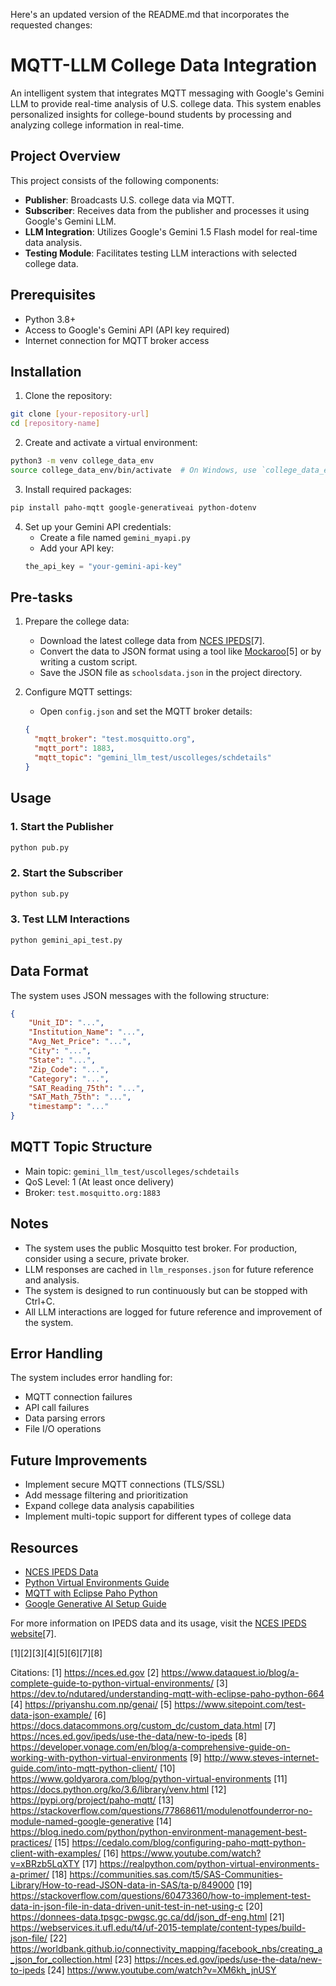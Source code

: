 Here's an updated version of the README.md that incorporates the requested changes:

# MQTT-LLM College Data Integration

An intelligent system that integrates MQTT messaging with Google's Gemini LLM to provide real-time analysis of U.S. college data. This system enables personalized insights for college-bound students by processing and analyzing college information in real-time.

## Project Overview

This project consists of the following components:
- **Publisher**: Broadcasts U.S. college data via MQTT.
- **Subscriber**: Receives data from the publisher and processes it using Google's Gemini LLM.
- **LLM Integration**: Utilizes Google's Gemini 1.5 Flash model for real-time data analysis.
- **Testing Module**: Facilitates testing LLM interactions with selected college data.

## Prerequisites

- Python 3.8+
- Access to Google's Gemini API (API key required)
- Internet connection for MQTT broker access

## Installation

1. Clone the repository:
```bash
git clone [your-repository-url]
cd [repository-name]
```

2. Create and activate a virtual environment:
```bash
python3 -m venv college_data_env
source college_data_env/bin/activate  # On Windows, use `college_data_env\Scripts\activate`
```

3. Install required packages:
```bash
pip install paho-mqtt google-generativeai python-dotenv
```

4. Set up your Gemini API credentials:
   - Create a file named `gemini_myapi.py`
   - Add your API key:
   ```python
   the_api_key = "your-gemini-api-key"
   ```

## Pre-tasks

1. Prepare the college data:
   - Download the latest college data from [NCES IPEDS](https://nces.ed.gov/ipeds/use-the-data)[7].
   - Convert the data to JSON format using a tool like [Mockaroo](https://www.sitepoint.com/test-data-json-example/)[5] or by writing a custom script.
   - Save the JSON file as `schoolsdata.json` in the project directory.

2. Configure MQTT settings:
   - Open `config.json` and set the MQTT broker details:
   ```json
   {
     "mqtt_broker": "test.mosquitto.org",
     "mqtt_port": 1883,
     "mqtt_topic": "gemini_llm_test/uscolleges/schdetails"
   }
   ```

## Usage

### 1. Start the Publisher

```bash
python pub.py
```

### 2. Start the Subscriber

```bash
python sub.py
```

### 3. Test LLM Interactions

```bash
python gemini_api_test.py
```

## Data Format

The system uses JSON messages with the following structure:
```json
{
    "Unit_ID": "...",
    "Institution_Name": "...",
    "Avg_Net_Price": "...",
    "City": "...",
    "State": "...",
    "Zip_Code": "...",
    "Category": "...",
    "SAT_Reading_75th": "...",
    "SAT_Math_75th": "...",
    "timestamp": "..."
}
```

## MQTT Topic Structure

- Main topic: `gemini_llm_test/uscolleges/schdetails`
- QoS Level: 1 (At least once delivery)
- Broker: `test.mosquitto.org:1883`

## Notes

- The system uses the public Mosquitto test broker. For production, consider using a secure, private broker.
- LLM responses are cached in `llm_responses.json` for future reference and analysis.
- The system is designed to run continuously but can be stopped with Ctrl+C.
- All LLM interactions are logged for future reference and improvement of the system.

## Error Handling

The system includes error handling for:
- MQTT connection failures
- API call failures
- Data parsing errors
- File I/O operations

## Future Improvements

- Implement secure MQTT connections (TLS/SSL)
- Add message filtering and prioritization
- Expand college data analysis capabilities
- Implement multi-topic support for different types of college data

## Resources

- [NCES IPEDS Data](https://nces.ed.gov/ipeds/use-the-data)
- [Python Virtual Environments Guide](https://www.dataquest.io/blog/a-complete-guide-to-python-virtual-environments/)
- [MQTT with Eclipse Paho Python](https://dev.to/ndutared/understanding-mqtt-with-eclipse-paho-python-664)
- [Google Generative AI Setup Guide](https://priyanshu.com.np/genai/)

For more information on IPEDS data and its usage, visit the [NCES IPEDS website](https://nces.ed.gov/ipeds/use-the-data/new-to-ipeds)[7].

[1][2][3][4][5][6][7][8]

Citations:
[1] https://nces.ed.gov
[2] https://www.dataquest.io/blog/a-complete-guide-to-python-virtual-environments/
[3] https://dev.to/ndutared/understanding-mqtt-with-eclipse-paho-python-664
[4] https://priyanshu.com.np/genai/
[5] https://www.sitepoint.com/test-data-json-example/
[6] https://docs.datacommons.org/custom_dc/custom_data.html
[7] https://nces.ed.gov/ipeds/use-the-data/new-to-ipeds
[8] https://developer.vonage.com/en/blog/a-comprehensive-guide-on-working-with-python-virtual-environments
[9] http://www.steves-internet-guide.com/into-mqtt-python-client/
[10] https://www.goldyarora.com/blog/python-virtual-environments
[11] https://docs.python.org/ko/3.6/library/venv.html
[12] https://pypi.org/project/paho-mqtt/
[13] https://stackoverflow.com/questions/77868611/modulenotfounderror-no-module-named-google-generative
[14] https://blog.inedo.com/python/python-environment-management-best-practices/
[15] https://cedalo.com/blog/configuring-paho-mqtt-python-client-with-examples/
[16] https://www.youtube.com/watch?v=xBRzb5LqXTY
[17] https://realpython.com/python-virtual-environments-a-primer/
[18] https://communities.sas.com/t5/SAS-Communities-Library/How-to-read-JSON-data-in-SAS/ta-p/849000
[19] https://stackoverflow.com/questions/60473360/how-to-implement-test-data-in-json-file-in-data-driven-unit-test-in-net-using-c
[20] https://donnees-data.tpsgc-pwgsc.gc.ca/dd/json_df-eng.html
[21] https://webservices.it.ufl.edu/t4/uf-2015-template/content-types/build-json-file/
[22] https://worldbank.github.io/connectivity_mapping/facebook_nbs/creating_a_json_for_collection.html
[23] https://nces.ed.gov/ipeds/use-the-data/new-to-ipeds
[24] https://www.youtube.com/watch?v=XM6kh_jnUSY